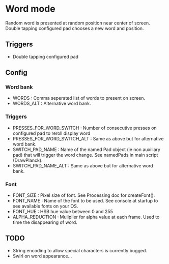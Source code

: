 Word mode
=======

Random word is presented at random position near center of screen. Double tapping configured pad chooses a new word and position.

## Triggers
- Double tapping configured pad

## Config
### Word bank
- WORDS : Comma seperated list of words to present on screen.
- WORDS_ALT : Alternative word bank.


### Triggers
- PRESSES_FOR_WORD_SWITCH : Number of consecutive presses on configured pad to reroll display word
- PRESSES_FOR_WORD_SWITCH_ALT :  Same as above but for alternative word bank.
- SWITCH_PAD_NAME : Name of the named Pad object (ie non auxiliary pad) that will trigger the word change. See namedPads in main script (DrawPlanck).
- SWITCH_PAD_NAME_ALT : Same as above but for alternative word bank.


### Font
- FONT_SIZE : Pixel size of font. See Processing doc for createFont().
- FONT_NAME : Name of the font to be used. See console at startup to see available fonts on your OS.
- FONT_HUE : HSB hue value between 0 and 255
- ALPHA_REDUCTION : Muliplier for alpha value at each frame. Used to time the disappearing of word.

## TODO
- String encoding to allow special characters is currently bugged.
- Swirl on word appearance...